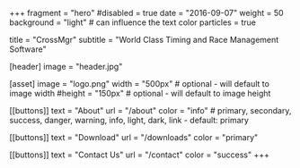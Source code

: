 +++
fragment = "hero"
#disabled = true
date = "2016-09-07"
weight = 50
background = "light" # can influence the text color
particles = true

title = "CrossMgr"
subtitle = "World Class Timing and Race Management Software"

[header]
  image = "header.jpg"

[asset]
  image = "logo.png"
  width = "500px" # optional - will default to image width
  #height = "150px" # optional - will default to image height

[[buttons]]
  text = "About"
  url = "/about"
  color = "info" # primary, secondary, success, danger, warning, info, light, dark, link - default: primary

[[buttons]]
  text = "Download"
  url = "/downloads"
  color = "primary"

[[buttons]]
  text = "Contact Us"
  url = "/contact"
  color = "success"
+++
